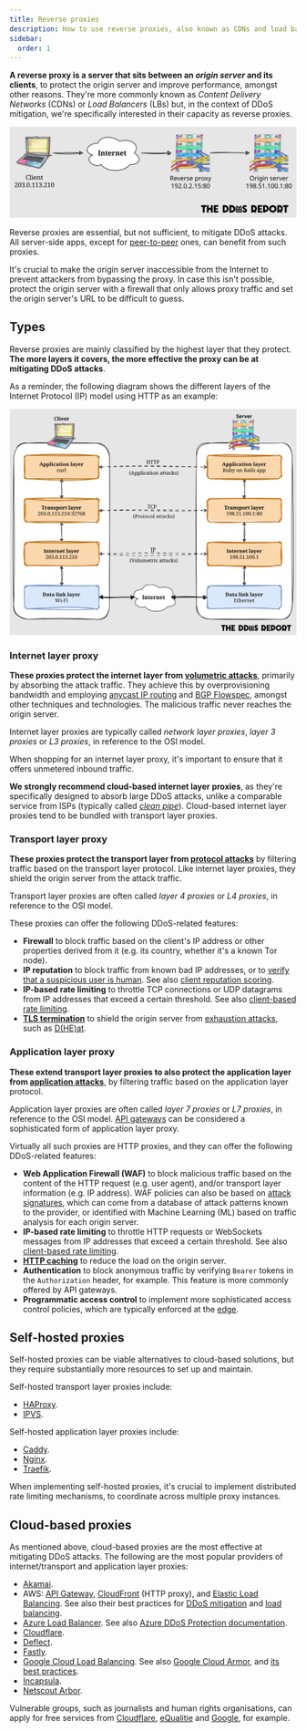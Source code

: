 ```yaml
---
title: Reverse proxies
description: How to use reverse proxies, also known as CDNs and load balancers, to mitigate DDoS attacks.
sidebar:
  order: 1
---
```


**A reverse proxy is a server that sits between an _origin server_ and its clients**,
to protect the origin server and improve performance,
amongst other reasons.
They're more commonly known as _Content Delivery Networks_ (CDNs) or _Load Balancers_ (LBs) but,
in the context of DDoS mitigation,
we're specifically interested in their capacity as reverse proxies.

![Diagram of a reverse proxy](../../../assets/diagrams/attacks-reverse-proxy.svg)

Reverse proxies are essential, but not sufficient, to mitigate DDoS attacks.
All server-side apps,
except for [peer-to-peer](../mitigation.md#peer-to-peer-networks) ones,
can benefit from such proxies.

It's crucial to make the origin server inaccessible from the Internet to prevent attackers from bypassing the proxy.
In case this isn't possible,
protect the origin server with a firewall that only allows proxy traffic and set the origin server's URL to be difficult to guess.

## Types

Reverse proxies are mainly classified by the highest layer that they protect.
**The more layers it covers,
the more effective the proxy can be at mitigating DDoS attacks**.

As a reminder,
the following diagram shows the different layers of the Internet Protocol (IP) model using HTTP as an example:

![The IP model layers, using HTTP as an example](../../../assets/diagrams/attacks-ip-model-layers.svg)

### Internet layer proxy

**These proxies protect the internet layer from [volumetric attacks](../overview.md#volumetric-attacks)**,
primarily by absorbing the attack traffic.
They achieve this by overprovisioning bandwidth and employing
[anycast IP routing](https://geekflare.com/anycast-routing-ddos-attacks/) and [BGP Flowspec](https://www.noction.com/blog/ddos-scrubbing),
amongst other techniques and technologies.
The malicious traffic never reaches the origin server.

Internet layer proxies are typically called _network layer proxies_,
_layer 3 proxies_ or _L3 proxies_, in reference to the OSI model.

When shopping for an internet layer proxy,
it's important to ensure that it offers unmetered inbound traffic.

**We strongly recommend cloud-based internet layer proxies**,
as they're specifically designed to absorb large DDoS attacks,
unlike a comparable service from ISPs
(typically called [_clean pipe_](https://www.radware.com/security/ddos-knowledge-center/ddospedia/clean-pipe/)).
Cloud-based internet layer proxies tend to be bundled with transport layer proxies.

### Transport layer proxy

**These proxies protect the transport layer from [protocol attacks](../overview.md#protocol-attacks)**
by filtering traffic based on the transport layer protocol.
Like internet layer proxies,
they shield the origin server from the attack traffic.

Transport layer proxies are often called _layer 4 proxies_ or _L4 proxies_,
in reference to the OSI model.

These proxies can offer the following DDoS-related features:

- **Firewall** to block traffic based on the client's IP address or other properties derived from it (e.g. its country, whether it's a known Tor node).
- **IP reputation** to block traffic from known bad IP addresses, or to [verify that a suspicious user is human](./humanity-verification.md). See also [client reputation scoring](./client-reputation.md).
- **IP-based rate limiting** to throttle TCP connections or UDP datagrams from IP addresses that exceed a certain threshold. See also [client-based rate limiting](./rate-limiting.md).
- **[TLS termination](https://en.wikipedia.org/wiki/TLS_termination_proxy)** to shield the origin server from [exhaustion attacks](https://www.akamai.com/glossary/what-is-an-ssl-tls-exhaustion-attack), such as [D(HE)at](https://dheatattack.gitlab.io/summary/).

### Application layer proxy

**These extend transport layer proxies to also protect the application layer
from [application attacks](../overview.md#application-attacks)**,
by filtering traffic based on the application layer protocol.

Application layer proxies are often called _layer 7 proxies_ or _L7 proxies_,
in reference to the OSI model.
[API gateways](https://www.nginx.com/resources/glossary/api-gateway/) can be considered a sophisticated form of application layer proxy.

Virtually all such proxies are HTTP proxies,
and they can offer the following DDoS-related features:

- **Web Application Firewall (WAF)** to block malicious traffic based on the content of the HTTP request (e.g. user agent), and/or transport layer information (e.g. IP address).
  WAF policies can also be based on [attack signatures](https://www.red-button.net/ddos-glossary/signatures/),
  which can come from a database of attack patterns known to the provider,
  or identified with Machine Learning (ML) based on traffic analysis for each origin server.
- **IP-based rate limiting** to throttle HTTP requests or WebSockets messages from IP addresses that exceed a certain threshold. See also [client-based rate limiting](./rate-limiting.md).
- **[HTTP caching](https://http.dev/caching)** to reduce the load on the origin server.
- **Authentication** to block anonymous traffic by verifying `Bearer` tokens in the `Authorization` header, for example. This feature is more commonly offered by API gateways.
- **Programmatic access control** to implement more sophisticated access control policies, which are typically enforced at the [edge](https://www.cloudflare.com/en-gb/learning/cdn/glossary/edge-server/).

## Self-hosted proxies

Self-hosted proxies can be viable alternatives to cloud-based solutions, but they require substantially more resources to set up and maintain.

Self-hosted transport layer proxies include:

- [HAProxy](https://www.haproxy.org).
- [IPVS](https://en.wikipedia.org/wiki/IP_Virtual_Server).

Self-hosted application layer proxies include:

- [Caddy](https://caddyserver.com/).
- [Nginx](https://nginx.org).
- [Traefik](https://traefik.io/traefik/).

When implementing self-hosted proxies, it's crucial to implement distributed rate limiting mechanisms, to coordinate across multiple proxy instances.

## Cloud-based proxies

As mentioned above,
cloud-based proxies are the most effective at mitigating DDoS attacks.
The following are the most popular providers of internet/transport and application layer proxies:

- [Akamai](https://www.akamai.com/).
- AWS: [API Gateway](https://aws.amazon.com/api-gateway/), [CloudFront](https://aws.amazon.com/cloudfront/) (HTTP proxy), and [Elastic Load Balancing](https://aws.amazon.com/elasticloadbalancing/). See also their best practices for [DDoS mitigation](https://docs.aws.amazon.com/whitepapers/latest/aws-best-practices-ddos-resiliency/best-practices-for-ddos-mitigation.html) and [load balancing](https://aws.github.io/aws-elb-best-practices/security/infrastructure_protection/).
- [Azure Load Balancer](https://azure.microsoft.com/solutions/load-balancing-with-azure/). See also [Azure DDoS Protection documentation](https://learn.microsoft.com/en-us/azure/ddos-protection/).
- [Cloudflare](https://www.cloudflare.com/).
- [Deflect](https://deflect.ca/).
- [Fastly](https://www.fastly.com/).
- [Google Cloud Load Balancing](https://cloud.google.com/load-balancing/). See also [Google Cloud Armor](https://cloud.google.com/security/products/armor), and [its best practices](https://cloud.google.com/armor/docs/best-practices).
- [Incapsula](https://www.incapsula.com/).
- [Netscout Arbor](https://www.netscout.com/arbor).

Vulnerable groups, such as journalists and human rights organisations,
can apply for free services from
[Cloudflare](https://www.cloudflare.com/galileo/),
[eQualitie](https://deflect.ca/non-profits/) and
[Google](https://projectshield.withgoogle.com/),
for example.
